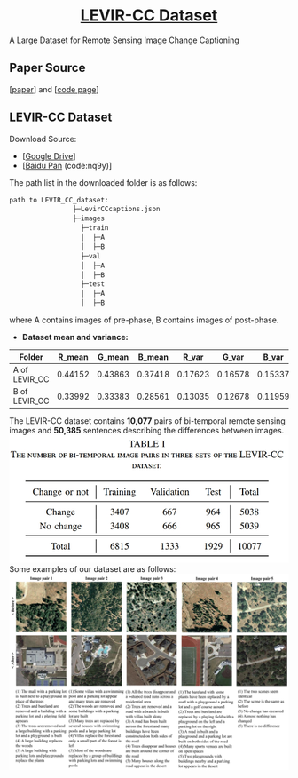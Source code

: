 <div align="center">
<h1><a href="https://ieeexplore.ieee.org/document/9934924">LEVIR-CC Dataset</a></h1>
</div>
A Large Dataset for Remote Sensing Image Change Captioning

## Paper Source
[[paper](https://ieeexplore.ieee.org/document/9934924)] and [[code page](https://github.com/Chen-Yang-Liu/RSICC)]


## LEVIR-CC Dataset 
Download Source:
- [[Google Drive](https://drive.google.com/drive/folders/1cEv-BXISfWjw1RTzL39uBojH7atjLdCG?usp=sharing)]
- [[Baidu Pan](https://pan.baidu.com/s/1YrWcz090kdqOZ0lrbqXJJA) (code:nq9y)]

The path list in the downloaded folder is as follows:
```python
path to LEVIR_CC_dataset:
                ├─LevirCCcaptions.json
                ├─images
                  ├─train
                  │  ├─A
                  │  ├─B
                  ├─val
                  │  ├─A
                  │  ├─B
                  ├─test
                  │  ├─A
                  │  ├─B
```
where A contains images of pre-phase, B contains images of post-phase.
- **Dataset mean and variance:**
  
| Folder | R_mean  | G_mean| B_mean | R_var |   G_var   |   B_var  |
| -------- | :------------: | :--------: | :---------: | :------: | :------: | :------: |
| A of LEVIR_CC | 0.44152 | 0.43863 | 0.37418 | 0.17623 | 0.16578 | 0.15337 |
| B of LEVIR_CC | 0.33992 | 0.33383 | 0.28561 | 0.13035 | 0.12678 | 0.11959 |

The LEVIR-CC dataset contains **10,077** pairs of bi-temporal remote sensing images and **50,385** sentences describing the differences between images.
![dataset_example](https://github.com/Chen-Yang-Liu/RSICC/blob/main/Example/num.png)
Some examples of our dataset are as follows:
![dataset_example](https://github.com/Chen-Yang-Liu/RSICC/blob/main/Example/dataset_example.png)
